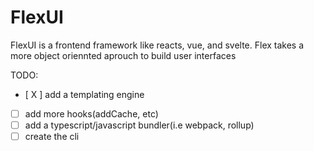 # FlexUI

FlexUI is a frontend framework like reacts, vue, and svelte. Flex takes a more object oriennted aprouch to build user interfaces

TODO:
- [ X ] add a templating engine
- [ ] add more hooks(addCache, etc)
- [ ] add a typescript/javascript bundler(i.e webpack, rollup)
- [ ] create the cli
